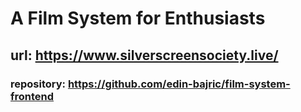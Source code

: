# A Film System for Enthusiasts
## url: https://www.silverscreensociety.live/
### repository: https://github.com/edin-bajric/film-system-frontend
